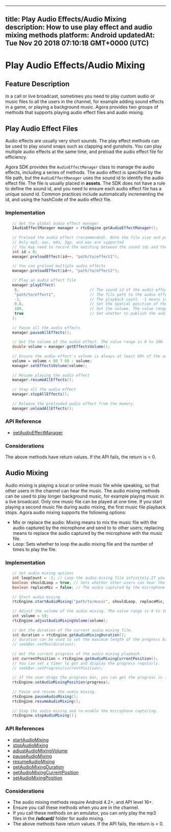 
---
title: Play Audio Effects/Audio Mixing
description: How to use play effect and audio mixing methods
platform: Android
updatedAt: Tue Nov 20 2018 07:10:18 GMT+0000 (UTC)
---
# Play Audio Effects/Audio Mixing
## Feature Description
In a call or live broadcast, sometimes you need to play custom audio or music files to all the users in the channel, for example adding sound effects in a game, or playing a background music. Agora provides two groups of methods that supports playing audio effect files and audio mixing.
## Play Audio Effect Files

Audio effects are usually very short sounds. The play effect methods can be used to play sound snaps such as clapping and gunshots. You can play multiple audio effects at the same time, and preload the audio effect file for efficiency.

Agora SDK provides the `AudioEffectManager` class to manage the audio effects, including a series of methods. The audio effect is specified by the file path, but the `AudioEffectManager` uses the sound id to identify the audio effect file. The file is usually placed in **assets**. The SDK does not have a rule to define the sound id, and you need to ensure each audio effect file has a unique sound id. Common practices include automatically incrementing the id, and using the hashCode of the audio effect file.

### Implementation

```java
   // Get the global audio effect manager
   IAudioEffectManager manager = rtcEngine.getAudioEffectManager();
  
   // Preload the audio effect (recommended). Note the file size and preload the file before joining the channel.
   // Only mp3, aac, m4a, 3gp, and wav are supported
   // You may need to record the matching between the sound ids and the file paths.
   int id = 0;
   manager.preloadEffect(id++, "path/to/effect1");
  
   // You can preload multiple audio effects
   manager.preloadEffect(id++, "path/to/effect2");
  
   // Play an audio effect file
   manager.playEffect(
    0,                               // The sound id of the audio effect file to play
    "path/to/effect1",               // The file path to the audio effect
    -1,                              // The playback count. -1 means inifinite loop until stopEffect() or stopAllEffects() is called.
    0.0,                             // Set the spatial position of the audio effect. 0 means the audio effect shows ahead.
    100,                             // Set the volume. The value range is 0 to 100. 100 represents the original volume.
    true                             // Set whether to publish the audio effecet.
   );
  
   // Pause all the audio effects
   manager.pauseAllEffects();
  
   // Get the volume of the audio effect. The value range is 0 to 100.
   double volume = manager.getEffectsVolume();
  
   // Ensure the audio effect's volume is always at least 80% of the original volume.
   volume = volume < 80 ? 80 : volume;
   manager.setEffectsVolume(volume);
  
   // Resume playing the audio effect
   manager.resumeAllEffects();
  
   // Stop all the audio effect
   manager.stopAllEffects();
  
   // Release the preloaded audio effect from the memory.
   manager.unloadAllEffects();
```

### API Reference

- [getAudioEffectManager](https://docs.agora.io/en/Voice/API%20Reference/java/classio_1_1agora_1_1rtc_1_1_rtc_engine.html#afd61b8d5e923f9e03cd419dcaf23b4af)

### Considerations

The above methods have return values. If the API fails, the return is < 0.

## Audio Mixing

Audio mixing is playing a local or online music file while speaking, so that other users in the channel can hear the music. The audio mixing methods can be used to play longer background music, for example playing music in a live broadcast. Only one music file can be played at one time. If you start playing a second music file during audio mixing, the first music file playback stops.
Agora audio mixing supports the following options:
- Mix or replace the audio: Mixing means to mix the music file with the audio captured by the microphone and send to to other users; replacing means to replace the audio captured by the microphone with the music file.
- Loop: Sets whether to loop the audio mixing file and the number of times to play the file.

### Implementation

```java
   // Set audio mixing options
   int loopCount = -1; // Loop the audio mixing file infinitely.If you use a positive integer, it represents the number of times to play the file.
   boolean shouldLoop = true; // Sets whether other users can hear the audio mixing; if set to true, only the local user can hear the audio mixing.
   boolean replaceMic = false; // The audio captured by the microphone is not replaced by the audio mixing file.
  
   // Start audio mixing
   rtcEngine.startAudioMixing("path/to/music", shouldLoop, replaceMic, loopCount);
  
   // Adjust the volume of the audio mixing. The value range is 0 to 100. 100 represents the orginial volume (default).
   int volume = 50;
   rtcEngine.adjustAudioMixingVolume(volume);
  
   // Get the duration of the current audio mixing file.
   int duration = rtcEngine.getAudioMixingDuration();
   // duration can be used to set the maximum length of the progress bar.
   // seekBar.setMax(duration);
  
   // Get the current progress of the audio mixing playback.
   int currentPosition = rtcEngine.getAudioMixingCurrentPosition();
   // You can set a timer to get and display the progress regularly.
   // seekBar.setProgress(currentPosition);
  
   // If the user drags the progress bar, you can get the progress in the callback of the seekBar and reset the current position of the music.
   rtcEngine.setAudioMixingPosition(progress);
  
   // Pause and resume the audio mixing.
   rtcEngine.pauseAudioMixing();
   rtcEngine.resumeAudioMixing();
  
   // Stop the audio mixing and re-enable the microphone capturing.
   rtcEngine.stopAudioMixing()；
```

### API References

- [startAudioMixing](https://docs.agora.io/en/Voice/API%20Reference/java/classio_1_1agora_1_1rtc_1_1_rtc_engine.html#ac56ceea1a143a4898382bce10b04df09)
- [stopAudioMixing](https://docs.agora.io/en/Voice/API%20Reference/java/classio_1_1agora_1_1rtc_1_1_rtc_engine.html#addb1cbc23b7f725eea6eedd18412854d)
- [adjustAudioMixingVolume](https://docs.agora.io/en/Voice/API%20Reference/java/classio_1_1agora_1_1rtc_1_1_rtc_engine.html#a13c5737248d5a5abf6e8eb3130aba65a)
- [pauseAudioMixing](https://docs.agora.io/en/Voice/API%20Reference/java/classio_1_1agora_1_1rtc_1_1_rtc_engine.html#ab2d4fb72ec3031f59da72b55857e0da7)
- [resumeAudioMixing](https://docs.agora.io/en/Voice/API%20Reference/java/classio_1_1agora_1_1rtc_1_1_rtc_engine.html#aedad78215c21f0a6acac7f155199f3ce)
- [getAudioMixingDuration](https://docs.agora.io/en/Voice/API%20Reference/java/classio_1_1agora_1_1rtc_1_1_rtc_engine.html#a8bbeb8a8b07e4e7b1a0a493f1c66998d)
- [getAudioMixingCurrentPosition](https://docs.agora.io/en/Voice/API%20Reference/java/classio_1_1agora_1_1rtc_1_1_rtc_engine.html#a5119b0e6b356f867f7e13a6e1b2bb3e5)
- [setAudioMixingPosition](https://docs.agora.io/en/Voice/API%20Reference/java/classio_1_1agora_1_1rtc_1_1_rtc_engine.html#a12c3dc250c86d54552c1589dfda2e002)

### Considerations

- The audio mixing methods require Android 4.2+, and API level 16+.
- Ensure you call these methods when you are in the channel.
- If you call these methods on an emulator, you can only play the mp3 files in the **/sdcard/** folder for audio mixing.
- The above methods have return values. If the API fails, the return is < 0.
